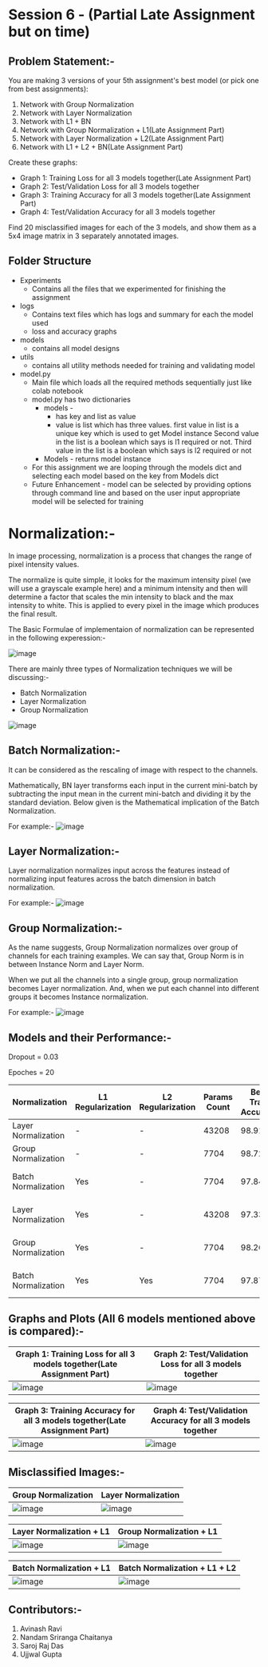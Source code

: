 # **Session 6 - (Partial Late Assignment but on time)**
## Problem Statement:-

You are making 3 versions of your 5th assignment's best model (or pick one from best assignments):
1. Network with Group Normalization
2. Network with Layer Normalization
3. Network with L1 + BN
4. Network with Group Normalization + L1(Late Assignment Part)
5. Network with Layer Normalization + L2(Late Assignment Part)
6. Network with L1 + L2 + BN(Late Assignment Part)

Create these graphs:
* Graph 1: Training Loss for all 3 models together(Late Assignment Part)
* Graph 2: Test/Validation Loss for all 3 models together
* Graph 3: Training Accuracy for all 3 models together(Late Assignment Part)
* Graph 4: Test/Validation Accuracy for all 3 models together

Find 20 misclassified images for each of the 3 models, and show them as a 5x4 image matrix in 3 separately annotated images. 

## Folder Structure
* Experiments
    * Contains all the files that we experimented for finishing the assignment
* logs
  * Contains text files which has logs and summary for each the model used
  * loss and accuracy graphs
* models
  * contains all model designs
* utils
  * contains all utility methods needed for training and validating model
* model.py
  * Main file which loads all the required methods sequentially just like colab notebook
  * model.py has two dictionaries
    * models -
      * has key and list as value
      * value is list which has three values. first value in list is a unique key which is used to get Model instance
        Second value in the list is a boolean which says is l1 required or not. Third value in the list is a boolean 
        which says is l2 required or not
    * Models - returns model instance
  * For this assignment we are looping through the models dict and selecting each model based on the key from Models dict   
  * Future Enhancement -  model can be selected by providing options through command line and based on the user input 
    appropriate model will be selected for training

# Normalization:-

In image processing, normalization is a process that changes the range of pixel intensity values. 

The normalize is quite simple, it looks for the maximum intensity pixel (we will use a grayscale example here) and a minimum intensity and then will determine a factor that scales the min intensity to black and the max intensity to white. This is applied to every pixel in the image which produces the final result. 

The Basic Formulae of implementaion of normalization can be represented in the following experession:-

![image](https://user-images.githubusercontent.com/51078583/121730596-86b5b200-cb0d-11eb-8d06-898729c46467.png)


There are mainly three types of Normalization techniques we will be discussing:-
* Batch Normalization 
* Layer Normalization 
* Group Normalization

![image](https://user-images.githubusercontent.com/51078583/121730799-c7adc680-cb0d-11eb-91bb-5bd2169169a4.png)

## Batch Normalization:-
It can be considered as the rescaling of image with respect to the channels. 

Mathematically, BN layer transforms each input in the current mini-batch by subtracting the input mean in the current mini-batch and dividing it by the standard deviation.
Below given is the Mathematical implication of the Batch Normalization. 


For example:-
![image](https://user-images.githubusercontent.com/51078583/121732567-0775ad80-cb10-11eb-8e29-39a4c143834b.png)


## Layer Normalization:-
Layer normalization normalizes input across the features instead of normalizing input features across the batch dimension in batch normalization.

For example:-
![image](https://user-images.githubusercontent.com/51078583/121732451-e9a84880-cb0f-11eb-984e-27a3d6ffcad1.png)

## Group Normalization:-

As the name suggests, Group Normalization normalizes over group of channels for each training examples. We can say that, Group Norm is in between Instance Norm and Layer Norm.

When we put all the channels into a single group, group normalization becomes Layer normalization. And, when we put each channel into different groups it becomes Instance normalization.

For example:-
![image](https://user-images.githubusercontent.com/51078583/121732706-2e33e400-cb10-11eb-99f4-26a9ae3f0d4f.png)

    
## Models and their Performance:-
Dropout = 0.03

Epoches = 20

|Normalization|L1 Regularization|	L2 Regularization | Params Count | Best Train Accuracy	|Best Test Accuracy| Link to Logs|
|--|--|--|--|--|--|--|
|Layer Normalization| - | - |43208 |98.91 |99.62|[Layer Norm Logs](https://github.com/NSR9/Extensive-Vision-AI/blob/main/Assignment_6/logs/layer_norm/layer_norm)| 
|Group Normalization| - | - | 7704| 98.72|99.51 |[Group Norm Logs](https://github.com/NSR9/Extensive-Vision-AI/blob/main/Assignment_6/logs/group_norm/group_norm)|
|Batch Normalization| Yes | - |7704 |97.84 |99.35 |[Batch Norm_L1 Logs](https://github.com/NSR9/Extensive-Vision-AI/blob/main/Assignment_6/logs/batch_norm_l1/batch_norm_l1)|
|Layer Normalization| Yes | - |43208 |97.33 |99.06 | [Layer Norm_L1 Logs](https://github.com/NSR9/Extensive-Vision-AI/blob/main/Assignment_6/logs/layer_norm_l1/layer_norm_l1)|
|Group Normalization| Yes | - |7704| 98.26|99.34 |[Group Norm_L1 Logs](https://github.com/NSR9/Extensive-Vision-AI/blob/main/Assignment_6/logs/group_norm_l1/group_norm_l1) |
|Batch Normalization| Yes | Yes |7704 |97.87 | 99.4|[Batch Norm_L1_L2 Logs](https://github.com/NSR9/Extensive-Vision-AI/blob/main/Assignment_6/logs/batch_norm_l1_l2/batch_norm_l1_l2)|
 
## Graphs and Plots (All 6 models mentioned above is compared):-
|Graph 1: Training Loss for all 3 models together(Late Assignment Part)|Graph 2: Test/Validation Loss for all 3 models together|
|--|--|
|![image](https://user-images.githubusercontent.com/51078583/121725761-4bb08000-cb07-11eb-98de-296e91f6a74b.png)|![image](https://user-images.githubusercontent.com/51078583/121725803-59fe9c00-cb07-11eb-818f-ca5cb510792d.png)|

|Graph 3: Training Accuracy for all 3 models together(Late Assignment Part)|Graph 4: Test/Validation Accuracy for all 3 models together|
|--|--|
|![image](https://user-images.githubusercontent.com/51078583/121725858-6b47a880-cb07-11eb-8e3a-241b8395cbfc.png)|![image](https://user-images.githubusercontent.com/51078583/121725872-726eb680-cb07-11eb-8d88-ac7bf339ff76.png)|

## Misclassified Images:-

|Group Normalization|Layer Normalization|
|--|--|
|![image](https://user-images.githubusercontent.com/51078583/121727153-27ee3980-cb09-11eb-9172-063f4e97c418.png)|![image](https://user-images.githubusercontent.com/51078583/121726971-e9587f00-cb08-11eb-992a-6da138d4404a.png)|

|Layer Normalization + L1|Group Normalization + L1|
|--|--|
|![image](https://user-images.githubusercontent.com/51078583/121727381-76033d00-cb09-11eb-9229-dc66640ba2e1.png)|![image](https://user-images.githubusercontent.com/51078583/121727434-861b1c80-cb09-11eb-9bf8-eb6ffdd70f90.png)|

|Batch Normalization + L1|Batch Normalization + L1 + L2|
|--|--|
|![image](https://user-images.githubusercontent.com/51078583/121727909-2bce8b80-cb0a-11eb-9cc7-1a151565f973.png)|![image](https://user-images.githubusercontent.com/51078583/121727948-3db02e80-cb0a-11eb-9bab-6c2d4b1dba49.png)|

## Contributors:-

1. Avinash Ravi
2. Nandam Sriranga Chaitanya
3. Saroj Raj Das
4. Ujjwal Gupta
